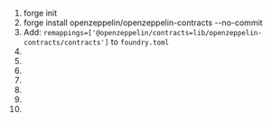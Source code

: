 1. forge init
2. forge install openzeppelin/openzeppelin-contracts --no-commit
3. Add: ```remappings=['@openzeppelin/contracts=lib/openzeppelin-contracts/contracts']``` to ```foundry.toml```
4. 
5. 
6. 
7. 
8. 
9. 
10.
 